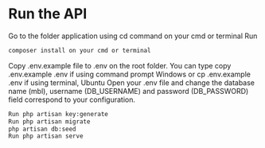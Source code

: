 # Run the API
Go to the folder application using cd command on your cmd or terminal
Run 
```bash
composer install on your cmd or terminal
```

Copy .env.example file to .env on the root folder. You can type copy .env.example .env if using command prompt Windows or cp .env.example .env if using terminal, Ubuntu
Open your .env file and change the database name (mbl), username (DB_USERNAME) and password (DB_PASSWORD) field correspond to your configuration.

```bash
Run php artisan key:generate
Run php artisan migrate
php artisan db:seed
Run php artisan serve
```
